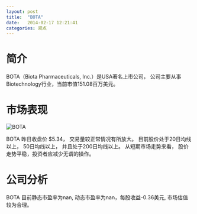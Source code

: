 ```yaml
---
layout: post
title:  "BOTA"
date:   2014-02-17 12:21:41
categories: 观点
---
```


# 简介
BOTA（Biota Pharmaceuticals, Inc.）是USA著名上市公司，
公司主要从事Biotechnology行业，当前市值151.08百万美元。

# 市场表现

![BOTA](http://finviz.com/chart.ashx?t=BOTA&ty=c&ta=1&p=d&s=l)

BOTA 昨日收盘价 $5.34，
交易量较正常情况有所放大。
目前股价处于20日均线以上，
50日均线以上，
并且处于200日均线以上。
从短期市场走势来看，
股价走势平稳，投资者应减少无谓的操作。

# 公司分析
BOTA 目前静态市盈率为nan, 动态市盈率为nan，每股收益-0.36美元,
市场估值较为合理。
